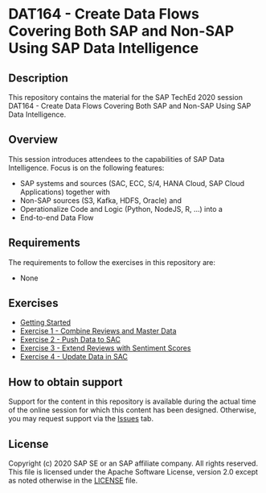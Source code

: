 # DAT164 - Create Data Flows Covering Both SAP and Non-SAP Using SAP Data Intelligence

## Description

This repository contains the material for the SAP TechEd 2020 session DAT164 - Create Data Flows Covering Both SAP and Non-SAP Using SAP Data Intelligence.

## Overview

This session introduces attendees to the capabilities of SAP Data Intelligence.
Focus is on the following features:

* SAP systems and sources (SAC, ECC, S/4, HANA Cloud, SAP Cloud Applications) together with
* Non-SAP sources (S3, Kafka, HDFS, Oracle) and
* Operationalize Code and Logic (Python, NodeJS, R, …) into a
* End-to-end Data Flow


## Requirements

The requirements to follow the exercises in this repository are:

* None

## Exercises

- [Getting Started](exercises/ex0_getting_started/)
- [Exercise 1 - Combine Reviews and Master Data](exercises/ex1_combine_reviews_and_master_data/)
- [Exercise 2 - Push Data to SAC](exercises/ex2_push_data_to_sac/)
- [Exercise 3 - Extend Reviews with Sentiment Scores](exercises/ex3_extend_reviews_with_sentiment_scores/)
- [Exercise 4 - Update Data in SAC](exercises/ex4_update_data_in_sac/)

## How to obtain support

Support for the content in this repository is available during the actual time of the online session for which this content has been designed. Otherwise, you may request support via the [Issues](../../issues) tab.

## License
Copyright (c) 2020 SAP SE or an SAP affiliate company. All rights reserved. This file is licensed under the Apache Software License, version 2.0 except as noted otherwise in the [LICENSE](LICENSES/Apache-2.0.txt) file.
